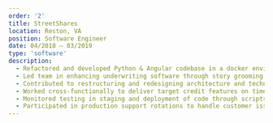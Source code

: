 ```yaml
---
order: '2'
title: StreetShares
location: Reston, VA
position: Software Engineer
date: 04/2018 – 03/2019
type: 'software'
description:
  - Refactored and developed Python & Angular codebase in a docker environment to reduce tech debt and improve UX
  - Led team in enhancing underwriting software through story grooming and feature development
  - Contributed to restructuring and redesigning architecture and technology stack of underwriting system
  - Worked cross-functionally to deliver target credit features on time and bug-free
  - Monitored testing in staging and deployment of code through scripts to AWS and resolved any issues
  - Participated in production support rotations to handle customer issues and fix high priority bugs
---
```

